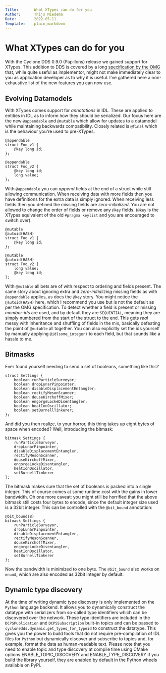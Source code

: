 ```yaml
---
Title:       What XTypes can do for you
Author:      Thijs Miedema
Date:        2022-05-11
Template:    plain_markdown
---
```


# What XTypes can do for you

With the Cyclone DDS 0.9.0 (Papillons) release we gained support for XTypes. This addition to DDS is covered by a long [specification by the OMG](https://www.omg.org/spec/DDS-XTypes/) that, while quite useful as implementor, might not make immediately clear to you as application developer as to why it is useful. I've gathered here a non-exhaustive list of the new features you can now use.

## Evolving Datamodels

With XTypes comes support for _annotations_ in IDL. These are applied to entities in IDL as to inform how they should be serialized. Our focus here are the new `@appendable` and `@mutable` which allow for updates to a datamodel while maintaining backwards compatibility. Closely related is `@final` which is the behaviour you're used to pre-XTypes.

```omg-idl
@appendable
struct Foo_v1 {
    @key long id;
};

@appendable
struct Foo_v2 {
    @key long id;
    long value;
};
```

With `@appendable` you can _append_ fields at the end of a struct while still allowing communication. When receiving data with more fields then you have definitions for the extra data is simply ignored. When receiving less fields then you defined the missing fields are _zero-initialized_. You are not allowed to change the order of fields or remove any `@key` fields. (`@key` is the XTypes equivalent of the old `#pragma keylist` and you are encouraged to switch over).

```omg-idl
@mutable
@autoid(HASH)
struct Foo_v1 {
    @key long id;
};

@mutable
@autoid(HASH)
struct Foo_v2 {
    long value;
    @key long id;
};
```

With `@mutable` all bets are of with respect to ordering and fields present. The same story about ignoring extra and _zero-initializing_ missing fields as with `@appendable` applies, as does the `@key` story. You might notice the `@autoid(HASH)` here, which I recommend you use but is not the default as per the OMG specification. To detect whether a field is present or missing _member-ids_ are used, and by default they are `SEQUENTIAL`, meaning they are simply numbered from the start of the struct to the end. This gets _real_ messy with inheritance and shuffling of fields in the mix, basically defeating the point of `@mutable` all together. You can also explicitly set the ids yourself by manually applying `@id(some_integer)` to each field, but that sounds like a hassle to me.

## Bitmasks

Ever found yourself needing to send a set of booleans, something like this?

```omg-idl
struct Settings {
    boolean runParticleSurveyor;
    boolean dropLunarPinpointer;
    boolean disableDisplacementEntangler;
    boolean rectifyMesonScanner;
    boolean douseKirchoffMixer;
    boolean engorgeLockeDisentangler;
    boolean heatIonOscillator;
    boolean setBurnellTinkerer;
};
```

And did you then realize, to your horror, this thing takes up eight bytes of space when encoded? Well, introducing the bitmask:

```omg-idl
bitmask Settings {
    runParticleSurveyor,
    dropLunarPinpointer,
    disableDisplacementEntangler,
    rectifyMesonScanner,
    douseKirchoffMixer,
    engorgeLockeDisentangler,
    heatIonOscillator,
    setBurnellTinkerer
};
```

The bitmask makes sure that the set of booleans is packed into a single integer. This of course comes at some runtime cost with the gains in lower bandwidth. Oh one more caveat: you might still be horrified that the above bitmask still costs four bytes to encode, since the default integer size used is a 32bit integer. This can be controlled with the `@bit_bound` annotation:

```omg-idl
@bit_bound(8)
bitmask Settings {
    runParticleSurveyor,
    dropLunarPinpointer,
    disableDisplacementEntangler,
    rectifyMesonScanner,
    douseKirchoffMixer,
    engorgeLockeDisentangler,
    heatIonOscillator,
    setBurnellTinkerer
};
```

Now the bandwidth is minimized to one byte. The `@bit_bound` also works on `enum`s, which are also encoded as 32bit integer by default.

## Dynamic type discovery

At the time of writing dynamic type discovery is only implemented on the `Python` language backend. It allows you to dynamically construct the datatype with serializers from so-called type identifiers which can be discovered over the network. These type identifiers are included in the `DCPSPublication` and `DCPSSubscription` built-in topics and can be passed to `cyclonedds.dynamic.get_types_for_typeid` to construct the datatype. This gives you the power to build tools that do not require pre-compilation of IDL files for `Python` but dynamically discover and subscribe to topics and, for example, format the data as human-readable text. Please note that you need to enable topic and type discovery at compile time using CMake options ENABLE_TOPIC_DISCOVERY and ENABLE_TYPE_DISCOVERY if you build the library yourself, they are enabled by default in the Python wheels available on PyPi.
